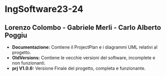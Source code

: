 # IngSoftware23-24

## Lorenzo Colombo - Gabriele Merli - Carlo Alberto Poggiu

- **Documentazione:** Contiene il ProjectPlan e i diagrammi UML relativi al progetto. 
- **OldVersions:** Contiene le vecchie versioni del software, incomplete e non funzionanti.
- **prj V1.0.6:** Versione Finale del progetto, completa e funzionante.
